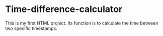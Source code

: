 # Time-difference-calculator
This is my first HTML project. Its function is to calculate the time between two specific timestamps.

